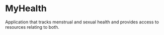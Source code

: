 # MyHealth
Application that tracks menstrual and sexual health and provides access to resources relating to both.
